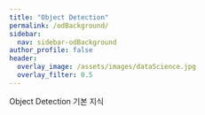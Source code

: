 ```yaml
---
title: "Object Detection"
permalink: /odBackground/
sidebar:
  nav: sidebar-odBackground
author_profile: false
header:
  overlay_image: /assets/images/dataScience.jpg
  overlay_filter: 0.5
---
```

Object Detection 기본 지식
